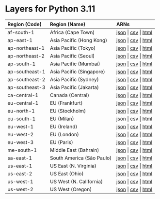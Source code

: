 # Layers for Python 3.11


| Region (Code) | Region (Name)| ARNs|
| :------------- |:--------|:--------|
| af-south-1 |Africa (Cape Town)| [json](https://api.klayers.cloud/api/v2/p3.11/layers/latest/af-south-1/json) \| [csv](https://api.klayers.cloud/api/v2/p3.11/layers/latest/af-south-1/csv) \| [html](https://api.klayers.cloud/api/v2/p3.11/layers/latest/af-south-1/html)|
| ap-east-1 | Asia Pacific (Hong Kong)| [json](https://api.klayers.cloud/api/v2/p3.11/layers/latest/ap-east-1/json) \| [csv](https://api.klayers.cloud/api/v2/p3.11/layers/latest/ap-east-1/csv) \| [html](https://api.klayers.cloud/api/v2/p3.11/layers/latest/ap-east-1/html)|
| ap-northeast-1 |Asia Pacific (Tokyo)| [json](https://api.klayers.cloud/api/v2/p3.11/layers/latest/ap-northeast-1/json) \| [csv](https://api.klayers.cloud/api/v2/p3.11/layers/latest/ap-northeast-1/csv) \| [html](https://api.klayers.cloud/api/v2/p3.11/layers/latest/ap-northeast-1/html)|
| ap-northeast-2 |Asia Pacific (Seoul)| [json](https://api.klayers.cloud/api/v2/p3.11/layers/latest/ap-northeast-2/json) \| [csv](https://api.klayers.cloud/api/v2/p3.11/layers/latest/ap-northeast-2/csv) \| [html](https://api.klayers.cloud/api/v2/p3.11/layers/latest/ap-northeast-2/html)|
| ap-south-1 |Asia Pacific (Mumbai)| [json](https://api.klayers.cloud/api/v2/p3.11/layers/latest/ap-south-1/json) \| [csv](https://api.klayers.cloud/api/v2/p3.11/layers/latest/ap-south-1/csv) \| [html](https://api.klayers.cloud/api/v2/p3.11/layers/latest/ap-south-1/html)|
| ap-southeast-1 |Asia Pacific (Singapore)| [json](https://api.klayers.cloud/api/v2/p3.11/layers/latest/ap-southeast-1/json) \| [csv](https://api.klayers.cloud/api/v2/p3.11/layers/latest/ap-southeast-1/csv) \| [html](https://api.klayers.cloud/api/v2/p3.11/layers/latest/ap-southeast-1/html)|
| ap-southeast-2 |Asia Pacific (Sydney)| [json](https://api.klayers.cloud/api/v2/p3.11/layers/latest/ap-southeast-2/json) \| [csv](https://api.klayers.cloud/api/v2/p3.11/layers/latest/ap-southeast-2/csv) \| [html](https://api.klayers.cloud/api/v2/p3.11/layers/latest/ap-southeast-2/html)|
| ap-southeast-3 |Asia Pacific (Jakarta)| [json](https://api.klayers.cloud/api/v2/p3.11/layers/latest/ap-southeast-3/json) \| [csv](https://api.klayers.cloud/api/v2/p3.11/layers/latest/ap-southeast-3/csv) \| [html](https://api.klayers.cloud/api/v2/p3.11/layers/latest/ap-southeast-3/html)|
| ca-central-1 |Canada (Central)| [json](https://api.klayers.cloud/api/v2/p3.11/layers/latest/ca-central-1/json) \| [csv](https://api.klayers.cloud/api/v2/p3.11/layers/latest/ca-central-1/csv) \| [html](https://api.klayers.cloud/api/v2/p3.11/layers/latest/ca-central-1/html)|
| eu-central-1 |EU (Frankfurt)| [json](https://api.klayers.cloud/api/v2/p3.11/layers/latest/eu-central-1/json) \| [csv](https://api.klayers.cloud/api/v2/p3.11/layers/latest/eu-central-1/csv) \| [html](https://api.klayers.cloud/api/v2/p3.11/layers/latest/eu-central-1/html)|
| eu-north-1 |EU (Stockholm)| [json](https://api.klayers.cloud/api/v2/p3.11/layers/latest/eu-north-1/json) \| [csv](https://api.klayers.cloud/api/v2/p3.11/layers/latest/eu-north-1/csv) \| [html](https://api.klayers.cloud/api/v2/p3.11/layers/latest/eu-north-1/html)|
| eu-south-1 |EU (Milan)| [json](https://api.klayers.cloud/api/v2/p3.11/layers/latest/eu-south-1/json) \| [csv](https://api.klayers.cloud/api/v2/p3.11/layers/latest/eu-south-1/csv) \| [html](https://api.klayers.cloud/api/v2/p3.11/layers/latest/eu-south-1/html)|
| eu-west-1 |EU (Ireland)| [json](https://api.klayers.cloud/api/v2/p3.11/layers/latest/eu-west-1/json) \| [csv](https://api.klayers.cloud/api/v2/p3.11/layers/latest/eu-west-1/csv) \| [html](https://api.klayers.cloud/api/v2/p3.11/layers/latest/eu-west-1/html)|
| eu-west-2 |EU (London)| [json](https://api.klayers.cloud/api/v2/p3.11/layers/latest/eu-west-2/json) \| [csv](https://api.klayers.cloud/api/v2/p3.11/layers/latest/eu-west-2/csv) \| [html](https://api.klayers.cloud/api/v2/p3.11/layers/latest/eu-west-2/html)|
| eu-west-3 |EU (Paris)| [json](https://api.klayers.cloud/api/v2/p3.11/layers/latest/eu-west-3/json) \| [csv](https://api.klayers.cloud/api/v2/p3.11/layers/latest/eu-west-3/csv) \| [html](https://api.klayers.cloud/api/v2/p3.11/layers/latest/eu-west-3/html)|
| me-south-1 |Middle East (Bahrain)| [json](https://api.klayers.cloud/api/v2/p3.11/layers/latest/me-south-1/json) \| [csv](https://api.klayers.cloud/api/v2/p3.11/layers/latest/me-south-1/csv) \| [html](https://api.klayers.cloud/api/v2/p3.11/layers/latest/me-south-1/html)|
| sa-east-1 |South America (São Paulo)| [json](https://api.klayers.cloud/api/v2/p3.11/layers/latest/sa-east-1/json) \| [csv](https://api.klayers.cloud/api/v2/p3.11/layers/latest/sa-east-1/csv) \| [html](https://api.klayers.cloud/api/v2/p3.11/layers/latest/sa-east-1/html)|
| us-east-1 |US East (N. Virginia)| [json](https://api.klayers.cloud/api/v2/p3.11/layers/latest/us-east-1/json) \| [csv](https://api.klayers.cloud/api/v2/p3.11/layers/latest/us-east-1/csv) \| [html](https://api.klayers.cloud/api/v2/p3.11/layers/latest/us-east-1/html)|
| us-east-2 |US East (Ohio)| [json](https://api.klayers.cloud/api/v2/p3.11/layers/latest/us-east-2/json) \| [csv](https://api.klayers.cloud/api/v2/p3.11/layers/latest/us-east-2/csv) \| [html](https://api.klayers.cloud/api/v2/p3.11/layers/latest/us-east-2/html)|
| us-west-1 |US West (N. California)| [json](https://api.klayers.cloud/api/v2/p3.11/layers/latest/us-west-1/json) \| [csv](https://api.klayers.cloud/api/v2/p3.11/layers/latest/us-west-1/csv) \| [html](https://api.klayers.cloud/api/v2/p3.11/layers/latest/us-west-1/html)|
| us-west-2 |US West (Oregon)| [json](https://api.klayers.cloud/api/v2/p3.11/layers/latest/us-west-2/json) \| [csv](https://api.klayers.cloud/api/v2/p3.11/layers/latest/us-west-2/csv) \| [html](https://api.klayers.cloud/api/v2/p3.11/layers/latest/us-west-2/html)|